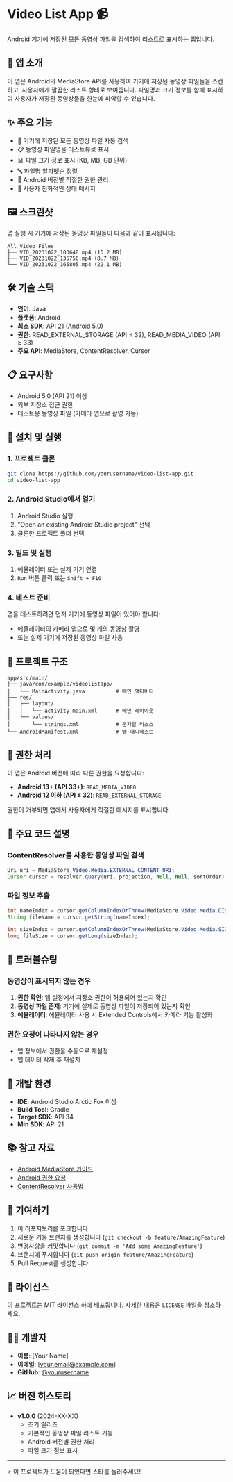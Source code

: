 # Video List App 📹

Android 기기에 저장된 모든 동영상 파일을 검색하여 리스트로 표시하는 앱입니다.

## 📱 앱 소개

이 앱은 Android의 MediaStore API를 사용하여 기기에 저장된 동영상 파일들을 스캔하고, 사용자에게 깔끔한 리스트 형태로 보여줍니다. 파일명과 크기 정보를 함께 표시하여 사용자가 저장된 동영상들을 한눈에 파악할 수 있습니다.

## ✨ 주요 기능

- 📂 기기에 저장된 모든 동영상 파일 자동 검색
- 📋 동영상 파일명을 리스트뷰로 표시
- 📊 파일 크기 정보 표시 (KB, MB, GB 단위)
- 🔤 파일명 알파벳순 정렬
- 🔐 Android 버전별 적절한 권한 관리
- 💬 사용자 친화적인 상태 메시지

## 🖼️ 스크린샷

앱 실행 시 기기에 저장된 동영상 파일들이 다음과 같이 표시됩니다:

```
All Video Files
├── VID_20231022_103648.mp4 (15.2 MB)
├── VID_20231022_135756.mp4 (8.7 MB)
└── VID_20231022_165805.mp4 (22.1 MB)
```

## 🛠️ 기술 스택

- **언어**: Java
- **플랫폼**: Android
- **최소 SDK**: API 21 (Android 5.0)
- **권한**: READ_EXTERNAL_STORAGE (API ≤ 32), READ_MEDIA_VIDEO (API ≥ 33)
- **주요 API**: MediaStore, ContentResolver, Cursor

## 📋 요구사항

- Android 5.0 (API 21) 이상
- 외부 저장소 접근 권한
- 테스트용 동영상 파일 (카메라 앱으로 촬영 가능)

## 🚀 설치 및 실행

### 1. 프로젝트 클론
```bash
git clone https://github.com/yourusername/video-list-app.git
cd video-list-app
```

### 2. Android Studio에서 열기
1. Android Studio 실행
2. "Open an existing Android Studio project" 선택
3. 클론한 프로젝트 폴더 선택

### 3. 빌드 및 실행
1. 에뮬레이터 또는 실제 기기 연결
2. `Run` 버튼 클릭 또는 `Shift + F10`

### 4. 테스트 준비
앱을 테스트하려면 먼저 기기에 동영상 파일이 있어야 합니다:
- 에뮬레이터의 카메라 앱으로 몇 개의 동영상 촬영
- 또는 실제 기기에 저장된 동영상 파일 사용

## 📁 프로젝트 구조

```
app/src/main/
├── java/com/example/videolistapp/
│   └── MainActivity.java          # 메인 액티비티
├── res/
│   ├── layout/
│   │   └── activity_main.xml      # 메인 레이아웃
│   └── values/
│       └── strings.xml            # 문자열 리소스
└── AndroidManifest.xml            # 앱 매니페스트
```

## 🔐 권한 처리

이 앱은 Android 버전에 따라 다른 권한을 요청합니다:

- **Android 13+ (API 33+)**: `READ_MEDIA_VIDEO`
- **Android 12 이하 (API ≤ 32)**: `READ_EXTERNAL_STORAGE`

권한이 거부되면 앱에서 사용자에게 적절한 메시지를 표시합니다.

## 📝 주요 코드 설명

### ContentResolver를 사용한 동영상 파일 검색
```java
Uri uri = MediaStore.Video.Media.EXTERNAL_CONTENT_URI;
Cursor cursor = resolver.query(uri, projection, null, null, sortOrder);
```

### 파일 정보 추출
```java
int nameIndex = cursor.getColumnIndexOrThrow(MediaStore.Video.Media.DISPLAY_NAME);
String fileName = cursor.getString(nameIndex);

int sizeIndex = cursor.getColumnIndexOrThrow(MediaStore.Video.Media.SIZE);
long fileSize = cursor.getLong(sizeIndex);
```

## 🐛 트러블슈팅

### 동영상이 표시되지 않는 경우
1. **권한 확인**: 앱 설정에서 저장소 권한이 허용되어 있는지 확인
2. **동영상 파일 존재**: 기기에 실제로 동영상 파일이 저장되어 있는지 확인
3. **에뮬레이터**: 에뮬레이터 사용 시 Extended Controls에서 카메라 기능 활성화

### 권한 요청이 나타나지 않는 경우
- 앱 정보에서 권한을 수동으로 재설정
- 앱 데이터 삭제 후 재설치

## 🔧 개발 환경

- **IDE**: Android Studio Arctic Fox 이상
- **Build Tool**: Gradle
- **Target SDK**: API 34
- **Min SDK**: API 21

## 📚 참고 자료

- [Android MediaStore 가이드](https://developer.android.com/training/data-storage/shared/media)
- [Android 권한 요청](https://developer.android.com/training/permissions/requesting)
- [ContentResolver 사용법](https://developer.android.com/reference/android/content/ContentResolver)

## 🤝 기여하기

1. 이 리포지토리를 포크합니다
2. 새로운 기능 브랜치를 생성합니다 (`git checkout -b feature/AmazingFeature`)
3. 변경사항을 커밋합니다 (`git commit -m 'Add some AmazingFeature'`)
4. 브랜치에 푸시합니다 (`git push origin feature/AmazingFeature`)
5. Pull Request를 생성합니다

## 📄 라이선스

이 프로젝트는 MIT 라이선스 하에 배포됩니다. 자세한 내용은 `LICENSE` 파일을 참조하세요.

## 👨‍💻 개발자

- **이름**: [Your Name]
- **이메일**: [your.email@example.com]
- **GitHub**: [@yourusername](https://github.com/yourusername)

## 📈 버전 히스토리

- **v1.0.0** (2024-XX-XX)
  - 초기 릴리즈
  - 기본적인 동영상 파일 리스트 기능
  - Android 버전별 권한 처리
  - 파일 크기 정보 표시

---

⭐ 이 프로젝트가 도움이 되었다면 스타를 눌러주세요!
